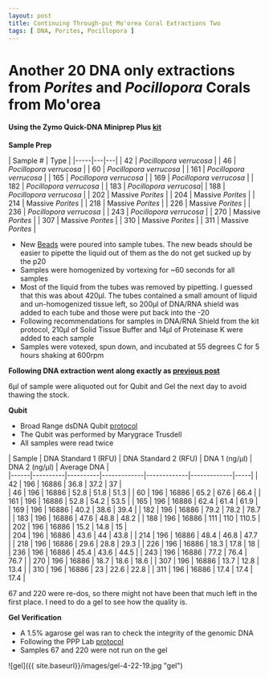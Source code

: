 ```yaml
---
layout: post
title: Continuing Through-put Mo'orea Coral Extractions Two
tags: [ DNA, Porites, Pocillopora ]
---
```


# Another 20 DNA only extractions from _Porites_ and _Pocillopora_ Corals from Mo'orea

#### Using the Zymo Quick-DNA Miniprep Plus [kit](https://github.com/meschedl/MESPutnam_Open_Lab_Notebook/blob/master/company-protocols/_d4068_d4069_quick-dna_miniprep_plus_kit.pdf)

**Sample Prep**

| Sample # | Type |
|-----|---|---|
| 42 | _Pocillopora verrucosa_ |
| 46 | _Pocillopora verrucosa_ |
| 60 | _Pocillopora verrucosa_ |
| 161 | _Pocillopora verrucosa_ |
| 165 | _Pocillopora verrucosa_ |
| 169 | _Pocillopora verrucosa_ |
| 182 | _Pocillopora verrucosa_ |
| 183 | _Pocillopora verrucosa_|
| 188 | _Pocillopora verrucosa_ |
| 202 | Massive _Porites_ |
| 204 | Massive _Porites_ |
| 214 | Massive _Porites_ |
| 218 | Massive _Porites_ |
| 226 | Massive _Porites_ |
| 236 | _Pocillopora verrucosa_ |
| 243 | _Pocillopora verrucosa_ |
| 270 | Massive _Porites_ |
| 307 | Massive _Porites_ |
| 310 | Massive _Porites_ |
| 311 | Massive _Porites_ |


- New [Beads](https://www.fishersci.com/shop/products/disruption-beads-0-5mm-yeast-1/50212143?searchHijack=true&searchTerm=50212143&searchType=RAPID&matchedCatNo=50212143) were poured into sample tubes. The new beads should be easier to pipette the liquid out of them as the do not get sucked up by the p20
- Samples were homogenized by vortexing for ~60 seconds for all samples
- Most of the liquid from the tubes was removed by pipetting. I guessed that this was about 420µl. The tubes contained a small amount of liquid and un-homogenized tissue left, so 200µl of DNA/RNA shield was added to each tube and those were put back into the -20
- Following recommendations for samples in DNA/RNA Shield from the kit protocol, 210µl of Solid Tissue Buffer and 14µl of Proteinase K were added to each sample
- Samples were votexed, spun down, and incubated at 55 degrees C for 5 hours shaking at 600rpm


**Following DNA extraction went along exactly as [previous post](https://meschedl.github.io/MESPutnam_Open_Lab_Notebook/18-Moorea-Coral-Extractions/)**

6µl of sample were aliquoted out for Qubit and Gel the next day to avoid thawing the stock.

**Qubit**

- Broad Range dsDNA Qubit [protocol](https://meschedl.github.io/MESPutnam_Open_Lab_Notebook/Qubit-Protocol/)
- The Qubit was performed by Marygrace Trusdell
- All samples were read twice

| Sample | DNA Standard 1 (RFU) | DNA Standard 2 (RFU) | DNA 1 (ng/µl) | DNA 2 (ng/µl) | Average DNA |  
|------|----------|----------|-------------|-------------|-------------|-----|
| 42 | 196 | 16886 | 36.8 | 37.2 | 37 |  
| 46 | 196 | 16886 | 52.8 | 51.8 | 51.3 |
| 60 | 196 | 16886 | 65.2 | 67.6 | 66.4 |
| 161 | 196 | 16886 | 52.8 | 54.2 | 53.5 |
| 165 | 196 | 16886 | 62.4 | 61.4 | 61.9 |
| 169 | 196 | 16886 | 40.2 | 38.6 | 39.4 |
| 182 | 196 | 16886 | 79.2 | 78.2 | 78.7 |
| 183 | 196 | 16886 | 47.6 | 48.8 | 48.2 |
| 188 | 196 | 16886 | 111 | 110 | 110.5 |
| 202 | 196 | 16886 | 15.2 | 14.8 | 15 |  
| 204 | 196 | 16886 | 43.6 | 44 | 43.8 |
| 214 | 196 | 16886 | 48.4 | 46.8 | 47.7 |
| 218 | 196 | 16886 | 29.6 | 28.8 | 29.3 |
| 226 | 196 | 16886 | 18.3 | 17.8 | 18 |
| 236 | 196 | 16886 | 45.4 | 43.6 | 44.5 |
| 243 | 196 | 16886 | 77.2 | 76.4 | 76.7 |
| 270 | 196 | 16886 | 18.7 | 18.6 | 18.6 |
| 307 | 196 | 16886 | 13.7 | 12.8 | 13.4 |
| 310 | 196 | 16886 | 23 | 22.6 | 22.8 |
| 311 | 196 | 16886 | 17.4 | 17.4 | 17.4 |


67 and 220 were re-dos, so there might not have been that much left in the first place. I need to do a gel to see how the quality is.

**Gel Verification**

- A 1.5% agarose gel was ran to check the integrity of the genomic DNA
- Following the PPP Lab [protocol](https://meschedl.github.io/MESPutnam_Open_Lab_Notebook/Gel-Protocol/)
- Samples 67 and 220 were not run on the gel

![gel]({{ site.baseurl}}/images/gel-4-22-19.jpg "gel")
